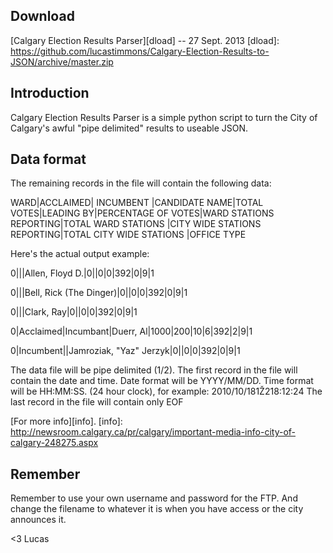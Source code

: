 
Download
--------

[Calgary Election Results Parser][dload] -- 27 Sept. 2013
[dload]: https://github.com/lucastimmons/Calgary-Election-Results-to-JSON/archive/master.zip


Introduction
------------

Calgary Election Results Parser is a simple python script to turn the City of Calgary's awful "pipe delimited" results to useable JSON.

Data format
-----------

The remaining records in the file will contain the following data:

WARD|ACCLAIMED| INCUMBENT |CANDIDATE NAME|TOTAL VOTES|LEADING BY|PERCENTAGE OF VOTES|WARD STATIONS REPORTING|TOTAL WARD STATIONS |CITY WIDE STATIONS REPORTING|TOTAL CITY WIDE STATIONS |OFFICE TYPE

Here's the actual output example:

0|||Allen, Floyd D.|0||0|0|392|0|9|1

0|||Bell, Rick (The Dinger)|0||0|0|392|0|9|1

0|||Clark, Ray|0||0|0|392|0|9|1

0|Acclaimed|Incumbant|Duerr, Al|1000|200|10|6|392|2|9|1

0|Incumbent||Jamroziak, "Yaz" Jerzyk|0||0|0|392|0|9|1

The data file will be pipe delimited (1/2).
The first record in the file will contain the date and time.
Date format will be YYYY/MM/DD. Time format will be HH:MM:SS. (24 hour clock), for example: 2010/10/181Ž218:12:24
The last record in the file will contain only EOF

[For more info][info].
[info]: http://newsroom.calgary.ca/pr/calgary/important-media-info-city-of-calgary-248275.aspx


Remember
--------
Remember to use your own username and password for the FTP. And change the filename to whatever it is when you have access or the city announces it.


<3 Lucas
